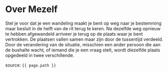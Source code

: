 # Over Mezelf


Stel je voor dat je een wandeling maakt
je bent op weg naar je bestemming maar besluit in de 
helft van de rit terug te keren.
Na dezelfde weg opnieuw te hebben afgewandeld arriveer 
je terug op de plaats waar je bent vertrokken.
De plaatsen vallen samen maar zijn door de
tussentijd verdeeld. Door de verandering van de situatie, 
misschien een ander persoon die aan de bushalte wacht, 
of iemand die je een vraag stelt, wordt diezelfde plaats 
opgedeeld in twee verschillende.


source: `{{ page.path }}`




 
 
 

